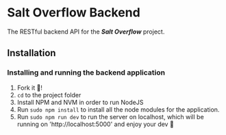 # Salt Overflow Backend

The RESTful backend API for the **_Salt Overflow_** project.

## Installation

### Installing and running the backend application
1. Fork it :fork_and_knife:!
2. `cd` to the project folder
3. Install NPM and NVM in order to run NodeJS
4. Run `sudo npm install` to install all the node modules for the application.
5. Run `sudo npm run dev` to run the server on localhost, which will be running on 'http://localhost:5000' and enjoy your dev :beer:

